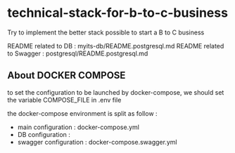 # technical-stack-for-b-to-c-business
Try to implement the better stack possible to start a B to C business

README related to DB : myits-db/README.postgresql.md
README related to Swagger : postgresql/README.postgresql.md

## About DOCKER COMPOSE

to set the configuration to be launched by docker-compose, we should set the variable 
COMPOSE_FILE in .env file

the docker-compose environment is split as follow :
  * main configuration : docker-compose.yml
  * DB configuration : 
  * swagger configuration : docker-compose.swagger.yml

